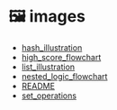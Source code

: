 # 🖼 images

<!--Index-->

- [hash_illustration](./0.2%20-%20Python%20Notebooks/images/hash_illustration.png)
- [high_score_flowchart](./0.2%20-%20Python%20Notebooks/images/high_score_flowchart.png)
- [list_illustration](./0.2%20-%20Python%20Notebooks/images/list_illustration.png)
- [nested_logic_flowchart](./0.2%20-%20Python%20Notebooks/images/nested_logic_flowchart.png)
- [README](./images/README.md)
- [set_operations](./0.2%20-%20Python%20Notebooks/images/set_operations.png)

<!--Index-->

